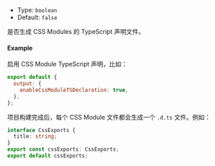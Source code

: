 - Type: `boolean`
- Default: `false`

是否生成 CSS Modules 的 TypeScript 声明文件。

#### Example

启用 CSS Module TypeScript 声明，比如：

```js
export default {
  output: {
    enableCssModuleTSDeclaration: true,
  },
};
```

项目构建完成后，每个 CSS Module 文件都会生成一个 `.d.ts` 文件。例如：

```ts
interface CssExports {
  title: string;
}
export const cssExports: CssExports;
export default cssExports;
```
